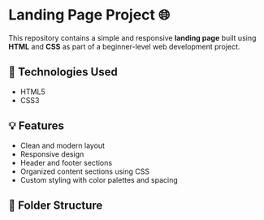 # Landing Page Project 🌐

This repository contains a simple and responsive **landing page** built using **HTML** and **CSS** as part of a beginner-level web development project.

## 🔧 Technologies Used
- HTML5
- CSS3

## 💡 Features
- Clean and modern layout
- Responsive design
- Header and footer sections
- Organized content sections using CSS
- Custom styling with color palettes and spacing

## 📁 Folder Structure
